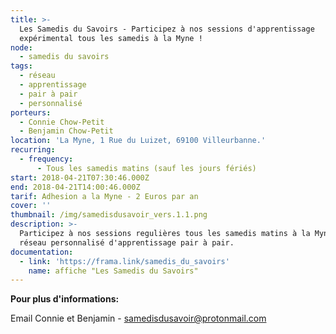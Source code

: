 ```yaml
---
title: >-
  Les Samedis du Savoirs - Participez à nos sessions d'apprentissage
  expérimental tous les samedis à la Myne ! 
node:
  - samedis du savoirs
tags:
  - réseau
  - apprentissage
  - pair à pair
  - personnalisé
porteurs:
  - Connie Chow-Petit
  - Benjamin Chow-Petit
location: 'La Myne, 1 Rue du Luizet, 69100 Villeurbanne.'
recurring:
  - frequency:
      - Tous les samedis matins (sauf les jours fériés)
start: 2018-04-21T07:30:46.000Z
end: 2018-04-21T14:00:46.000Z
tarif: Adhesion a la Myne - 2 Euros par an
cover: ''
thumbnail: /img/samedisdusavoir_vers.1.1.png
description: >-
  Participez à nos sessions regulières tous les samedis matins à la Myne ! Un
  réseau personnalisé d'apprentissage pair à pair.
documentation:
  - link: 'https://frama.link/samedis_du_savoirs'
    name: affiche "Les Samedis du Savoirs"
---
```

**Pour plus d'informations:**

Email Connie et Benjamin - samedisdusavoir@protonmail.com
